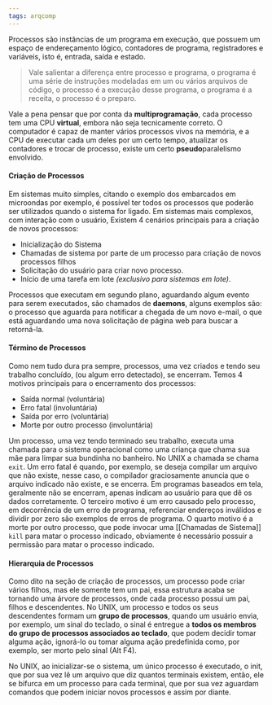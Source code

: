 ```yaml
---
tags: arqcomp
---
```


Processos são instâncias de um programa em execução, que possuem um espaço de endereçamento lógico, contadores de programa, registradores e variáveis, isto é, entrada, saída e estado. 

> Vale salientar a diferença entre processo e programa, o programa é uma série de instruções modeladas em um ou vários arquivos de código, o processo é a execução desse programa, o programa é a receita, o processo é o preparo.

Vale a pena pensar que por conta da **multiprogramação**, cada processo tem uma CPU **virtual**, embora não seja tecnicamente correto. O computador é capaz de manter vários processos vivos na memória, e a CPU de executar cada um deles por um certo tempo, atualizar os contadores e trocar de processo, existe um certo **pseudo**paralelismo envolvido.

#### Criação de Processos

Em sistemas muito simples, citando o exemplo dos embarcados em microondas por exemplo, é possível ter todos os processos que poderão ser utilizados quando o sistema for ligado. Em sistemas mais complexos, com interação com o usuário, Existem 4 cenários principais para a criação de novos processos:

- Inicialização do Sistema
- Chamadas de sistema por parte de um processo para criação de novos processos filhos
- Solicitação do usuário para criar novo processo.
- Início de uma tarefa em lote *(exclusivo para sistemas em lote)*.

Processos que executam em segundo plano, aguardando algum evento para serem executados, são chamados de **daemons**, alguns exemplos são: o processo que aguarda para notificar a chegada de um novo e-mail, o que está aguardando uma nova solicitação de página web para buscar a retorná-la.

#### Término de Processos

Como nem tudo dura pra sempre, processos, uma vez criados e tendo seu trabalho concluído, (ou algum erro detectado), se encerram. Temos 4 motivos principais para o encerramento dos processos:

- Saída normal (voluntária)
- Erro fatal (involuntária)
- Saída por erro (voluntária)
- Morte por outro processo (involuntária)

Um processo, uma vez tendo terminado seu trabalho, executa uma chamada para o sistema operacional como uma criança que chama sua mãe para limpar sua bundinha no banheiro. No UNIX a chamada se chama `exit`. 
Um erro fatal é quando, por exemplo, se deseja compilar um arquivo que não existe, nesse caso, o compilador graciosamente anuncia que o arquivo indicado não existe, e se encerra. Em programas baseados em tela, geralmente não se encerram, apenas indicam ao usuário para que dê os dados corretamente.
O terceiro motivo é um erro causado pelo processo, em decorrência de um erro de programa, referenciar endereços inválidos e dividir por zero são exemplos de erros de programa.
O quarto motivo é a morte por outro processo, que pode invocar uma [[Chamadas de Sistema]] `kill` para matar o processo indicado, obviamente é necessário possuir a permissão para matar o processo indicado.

#### Hierarquia de Processos

Como dito na seção de criação de processos, um processo pode criar vários filhos, mas  ele somente tem um pai, essa estrutura acaba se tornando uma árvore de processos, onde cada processo possui um pai, filhos e descendentes. No UNIX, um processo e todos os seus descendentes formam um **grupo de processos**, quando um usuário envia, por exemplo, um sinal do teclado, o sinal é entregue a **todos os membros do grupo de processos associados ao teclado**, que podem decidir tomar alguma ação, ignorá-lo ou tomar alguma ação predefinida como, por exemplo, ser morto pelo sinal (Alt F4).

No UNIX, ao inicializar-se o sistema, um único processo é executado, o init, que por sua vez lê um arquivo que diz quantos terminais existem, então, ele se bifurca em um processo para cada terminal, que por sua vez aguardam comandos que podem iniciar novos processos e assim por diante.
